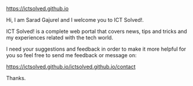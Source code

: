 https://ictsolved.github.io

Hi, I am Sarad Gajurel and I welcome you to ICT Solved!.

ICT Solved! is a complete web portal that covers news, tips and tricks and my experiences related with the tech world.

I need your suggestions and feedback in order to make it more helpful for you so feel free to send me feedback or message on:

https://ictsolved.github.io/ictsolved.github.io/contact

Thanks.
